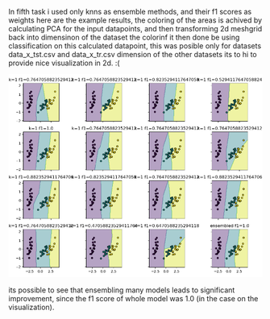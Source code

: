 In fifth task i used only knns as ensemble methods,
and their f1 scores as weights here are the example results, the coloring of the areas is achived by calculating PCA
for the input datapoints, and then transforming 2d meshgrid back into dimensinon of the dataset the colorinf it then 
done be using classification on this calculated datapoint, this was posible only for datasets  
data_x_tst.csv and data_x_tr.csv dimension of the other datasets its to hi to provide nice visualization in 2d. :(


![ensembled clasifier](https://github.com/svatozde/svatozde-MI-IKM/blob/master/CV5/figs/showcase.png)

its possible to see that ensembling many models leads to significant improvement,
 since the f1 score of whole model was 1.0 (in the case on the visualization).

